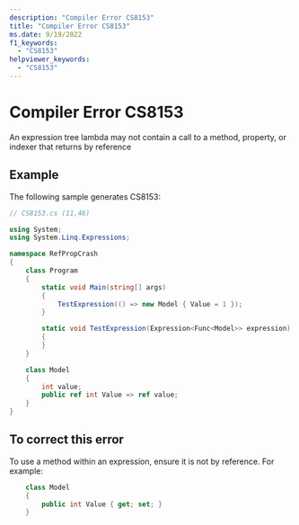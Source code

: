 ```yaml
---
description: "Compiler Error CS8153"
title: "Compiler Error CS8153"
ms.date: 9/19/2022
f1_keywords:
  - "CS8153"
helpviewer_keywords:
  - "CS8153"
---
```

# Compiler Error CS8153

An expression tree lambda may not contain a call to a method, property, or indexer that returns by reference

## Example

 The following sample generates CS8153:

```csharp
// CS8153.cs (11,46)

using System;
using System.Linq.Expressions;

namespace RefPropCrash
{
    class Program
    {
        static void Main(string[] args)
        {
            TestExpression(() => new Model { Value = 1 });
        }

        static void TestExpression(Expression<Func<Model>> expression)
        {
        }
    }

    class Model
    {
        int value;
        public ref int Value => ref value;
    }
}
```

## To correct this error

To use a method within an expression, ensure it is not by reference.  For example:

```csharp
    class Model
    {
        public int Value { get; set; }
    }
```
